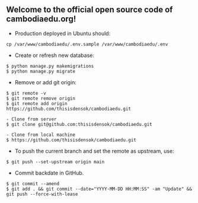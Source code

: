 ## Welcome to the official open source code of cambodiaedu.org!

- Production deployed in Ubuntu should:
```
cp /var/www/cambodiaedu/.env.sample /var/www/cambodiaedu/.env

```

- Create or refresh new database:
```
$ python manage.py makemigrations
$ python manage.py migrate
```

- Remove or add git origin:
```
$ git remote -v
$ git remote remove origin
$ git remote add origin https://github.com/thisisdensok/cambodiaedu.git

- Clone from server
$ git clone git@github.com:thisisdensok/cambodiaedu.git

- Clone from local machine
$ https://github.com/thisisdensok/cambodiaedu.git
```

- To push the current branch and set the remote as upstream, use:
```
$ git push --set-upstream origin main
```

- Commit backdate in GitHub.
```
$ git commit --amend
$ git add . && git commit --date="YYYY-MM-DD HH:MM:SS" -am "Update" && git push --force-with-lease
```
